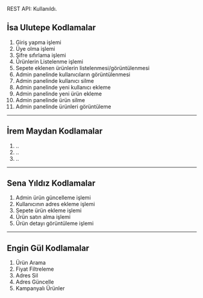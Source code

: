  REST API: Kullanıldı.

 ## İsa Ulutepe Kodlamalar

1. Giriş yapma işlemi
2. Üye olma işlemi
3. Şifre sıfırlama işlemi
4. Ürünlerin Listelenme işlemi
5. Sepete eklenen ürünlerin listelenmesi/görüntülenmesi
6. Admin panelinde kullanıcıların görüntülenmesi
7. Admin panelinde kullanıcı silme
8. Admin panelinde yeni kullanıcı ekleme
9. Admin panelinde yeni ürün ekleme
10. Admin panelinde ürün silme
11. Admin panelinde ürünleri görüntüleme
---

## İrem Maydan Kodlamalar

1. ..
2. ..
3. ..

---

## Sena Yıldız Kodlamalar

1. Admin ürün güncelleme işlemi
2. Kullanıcının adres ekleme işlemi 
3. Sepete ürün ekleme işlemi
4. Ürün satın alma işlemi
5. Ürün detayı görüntüleme işlemi

---

## Engin Gül Kodlamalar

1. Ürün Arama
2. Fiyat Filtreleme
3. Adres Sil
4. Adres Güncelle
5. Kampanyalı Ürünler

